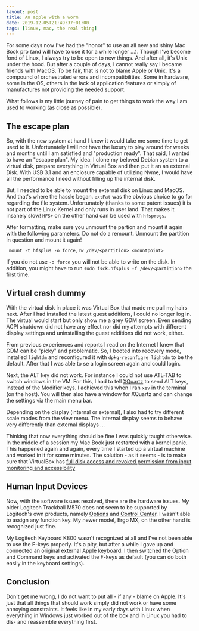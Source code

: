 ```yaml
---
layout: post
title: An apple with a worm
date: 2019-12-05T21:49:37+01:00
tags: [linux, mac, the real thing]
---
```


For some days now I've had the "honor" to use an all new and shiny Mac Book pro (and will have to use it for a while longer ...). Though I've become fond of Linux, I always try to be open to new things. And after all, it's Unix under the hood. But after a couple of days, I cannot really say I became friends with MacOS. To be fair, that is not to blame Apple or Unix. It's a compound of orchestrated errors and incompatibilities. Some in hardware, some in the OS, others in the lack of application features or simply of manufactures not providing the needed support.

What follows is my little journey of pain to get things to work the way I am used to working (as close as possible).

## The escape plan

So, with the new system at hand I knew it would take me some time to get used to it. Unfortunately I will not have the luxury to play around for weeks and months until I am satisfied and "production ready". That said, I wanted to have an "escape plan". My idea: I clone my beloved Debian system to a virtual disk, prepare everything in Virtual Box and then put it an an external Disk. With USB 3.1 and an enclosure capable of utilizing Nvme, I would have all the performance I need without filling up the internal disk.

But, I needed to be able to mount the external disk on Linux and MacOS. And that's where the hassle began. `extFat` was the obvious choice to go for regarding the file system. Unfortunately (thanks to some patent issues) it is not part of the Linux Kernel and only runs in user land. That makes it insanely slow! `HFS+` on the other hand can be used with `hfsprogs`. 

After formatting, make sure you unmount the partion and mount it again with the following parameters. Do not do a remount. Unmount the partition in question and mount it again!

     mount -t hfsplus -o force,rw /dev/<partition> <mountpoint>

If you do not use `-o force` you will not be able to write on the disk. In addition, you might have to run `sudo fsck.hfsplus -f /dev/<partition>` the first time.

## Virtual crash dummy

With the virtual disk in place it was Virtual Box that made me pull my hairs next. After I had installed the latest guest additions, I could no longer log in. The virtual would start but only show me a grey GDM screen. Even sending ACPI shutdown did not have any effect nor did  my attempts with different display settings  and uninstalling the guest additions did not work, either.

From previous experiences and reports I read on the Internet I knew that GDM can be "picky" and problematic. So, I booted into recovery mode, installed `lightdm` and reconfigured it with `dpkg-reconfigre lightdm` to be the default. After that I was able to se a login screen again and could login. 

Next, the ALT key did not work. For instance I could not use ATL-TAB to switch windows in the VM. For this, I had to tell [XQuartz](https://de.wikipedia.org/wiki/XQuartz) to send ALT keys, instead of the Modifier keys. I achieved this when I ran `xev` in the terminal (on the host). You will then also have a window for XQuartz and can change the settings via the main menu bar.

Depending on the display (internal or external), I also had to try different scale modes from the view menu. The internal display seems to behave very differently than external displays ...

Thinking that now everything should be fine I was quickly taught otherwise. In the middle of a session my Mac Book just restarted with a kernel panic. This happened again and again, every time I started up a virtual machine and worked in it for some minutes. The solution - as it seems - is to make sure that VirtualBox has [full disk access and revoked permission from input monitoring and accessibility](https://carleton.ca/scs/2019/virtualbox-crashing-on-mac-after-update/)

## Human Input Devices 

Now, with the software issues resolved, there are the hardware issues. My older Logitech Trackball M570 does not seem to be supported by Logitech's own products, namely [Options](https://www.logitech.com/en-roeu/product/options) and [Control Center](https://support.logi.com/hc/de/articles/360025297833-Logitech-Control-Center). I wasn't able to assign any function key. My newer model, Ergo MX, on the other hand is recognized just fine. 

My Logitech Keyboard K800 wasn't recognized at all and I've not been able to use the F-keys properly. It's a pity, but after a while I gave up and connected an original external Apple keyboard. I then switched the Option and Command keys and activated the F-keys as default (you can do both easily in the keyboard settings).

## Conclusion

Don't get me wrong, I do not want to put all - if any - blame on Apple. It's just that all things that should work simply did not work or have some annoying constraints. It feels like in my early days with Linux when everything in Windows just worked out of the box and in Linux you had to dis- and reassemble everything first. 






    
